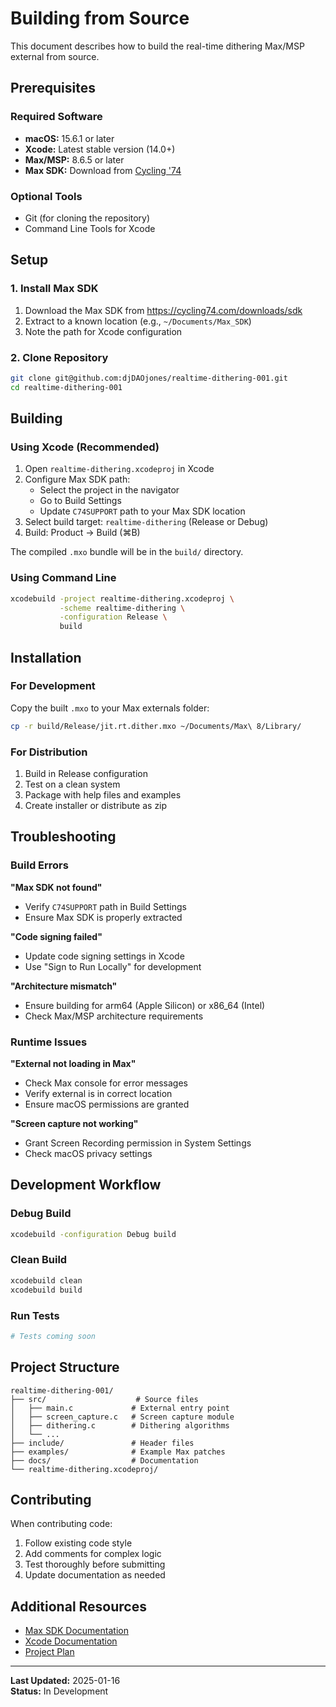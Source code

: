# Building from Source

This document describes how to build the real-time dithering Max/MSP external from source.

## Prerequisites

### Required Software
- **macOS:** 15.6.1 or later
- **Xcode:** Latest stable version (14.0+)
- **Max/MSP:** 8.6.5 or later
- **Max SDK:** Download from [Cycling '74](https://cycling74.com/downloads/sdk)

### Optional Tools
- Git (for cloning the repository)
- Command Line Tools for Xcode

## Setup

### 1. Install Max SDK

1. Download the Max SDK from https://cycling74.com/downloads/sdk
2. Extract to a known location (e.g., `~/Documents/Max_SDK`)
3. Note the path for Xcode configuration

### 2. Clone Repository

```bash
git clone git@github.com:djDAOjones/realtime-dithering-001.git
cd realtime-dithering-001
```

## Building

### Using Xcode (Recommended)

1. Open `realtime-dithering.xcodeproj` in Xcode
2. Configure Max SDK path:
   - Select the project in the navigator
   - Go to Build Settings
   - Update `C74SUPPORT` path to your Max SDK location
3. Select build target: `realtime-dithering` (Release or Debug)
4. Build: Product → Build (⌘B)

The compiled `.mxo` bundle will be in the `build/` directory.

### Using Command Line

```bash
xcodebuild -project realtime-dithering.xcodeproj \
           -scheme realtime-dithering \
           -configuration Release \
           build
```

## Installation

### For Development

Copy the built `.mxo` to your Max externals folder:

```bash
cp -r build/Release/jit.rt.dither.mxo ~/Documents/Max\ 8/Library/
```

### For Distribution

1. Build in Release configuration
2. Test on a clean system
3. Package with help files and examples
4. Create installer or distribute as zip

## Troubleshooting

### Build Errors

**"Max SDK not found"**
- Verify `C74SUPPORT` path in Build Settings
- Ensure Max SDK is properly extracted

**"Code signing failed"**
- Update code signing settings in Xcode
- Use "Sign to Run Locally" for development

**"Architecture mismatch"**
- Ensure building for arm64 (Apple Silicon) or x86_64 (Intel)
- Check Max/MSP architecture requirements

### Runtime Issues

**"External not loading in Max"**
- Check Max console for error messages
- Verify external is in correct location
- Ensure macOS permissions are granted

**"Screen capture not working"**
- Grant Screen Recording permission in System Settings
- Check macOS privacy settings

## Development Workflow

### Debug Build
```bash
xcodebuild -configuration Debug build
```

### Clean Build
```bash
xcodebuild clean
xcodebuild build
```

### Run Tests
```bash
# Tests coming soon
```

## Project Structure

```
realtime-dithering-001/
├── src/                    # Source files
│   ├── main.c             # External entry point
│   ├── screen_capture.c   # Screen capture module
│   ├── dithering.c        # Dithering algorithms
│   └── ...
├── include/               # Header files
├── examples/              # Example Max patches
├── docs/                  # Documentation
└── realtime-dithering.xcodeproj/
```

## Contributing

When contributing code:
1. Follow existing code style
2. Add comments for complex logic
3. Test thoroughly before submitting
4. Update documentation as needed

## Additional Resources

- [Max SDK Documentation](https://cycling74.com/downloads/sdk)
- [Xcode Documentation](https://developer.apple.com/documentation/xcode)
- [Project Plan](../PROJECT_PLAN.md)

---

**Last Updated:** 2025-01-16  
**Status:** In Development
